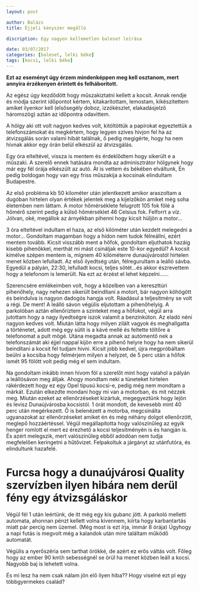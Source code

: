 ```yaml
---
layout: post

author: Balázs
title: Éjjeli kényszer megálló

discription: Egy nagyon kellemetlen baleset leírása

date: 03/07/2017
categories: [baleset, lelki béke]
tags: [kocsi, lelki béke]
---
```


**Ezt az eseményt úgy érzem mindenképpen meg kell osztanom, mert annyira érzékenyen érintett és felháborított.**

Az egész úgy kezdődött hogy műszakiztatni kellett a kocsit. Annak rendje és módja szerint időpontot kértem, kitakarítottam, lemostam,  kikészítettem amiket ilyenkor kell (elsősegély doboz, izzókészlet, elakadásjelző háromszög) aztán az időpontra odavittem.

A hölgy aki ott volt nagyon kedves volt, kitöltöttük a papírokat egyeztettük a telefonszámokat és megkértem, hogy legyen szíves hívjon fel ha az átvizsgálás során valami hibát találnak, ő pedig megigérte, hogy ha nem hívnak akkor egy órán belül elkészül az átvizsgálás.

Egy óra elteltével, vissza is mentem és érdeklődtem hogy sikerült e a műszaki. A szerelő ennek hatására mondta az adminisztrátor hölgynek hogy már egy fél órája elkészült az autó. Át is vettem és békében elváltunk, Én pedig boldogan hogy van egy friss műszakija a kocsinak elindultam Budapestre.

Az első probléma kb 50 kilométer után jelentkezett amikor araszoltam a dugóban hirtelen olyan értékek jelentek meg a kijelzőkön amiket még soha életemben nem láttam. A motor hőmérséklete felugrott 105 fok fölé a hőmérő szerint pedig a külső hőmérséklet 46 Celsius fok. Felforrt a víz. Jólvan, oké, megállok az árnyékban pihenni hogy kicsit hüljön a motor...

3 óra elteltével indultam el haza, az első kilóméter után kezdett melegedni a motor... Gondoltam magamban hogy a hídon nem tudok félreállni, ezért mentem tovább. Kicsit visszább ment a hőfok, gondoltam eljuthatok hazáig kisebb pihenőkkel, merthát mi mást csináljak este 10-kor egyedül? A kocsit kímélve szépen mentem is, mígnem 40 kilóméterre dunaújvárostól hirtelen menet közben lefulladt. Az első ilyedtség után, félregurultam a leálló sávba. Egyedül a pályán, 22:30, lefulladt kocsi, teljes sötét...és akkor észrevettem hogy a telefonom is lemerült. Na ezt az érzést el lehet képzelni......

Szerencsére emlékeimben volt, hogy a közelben van a kereszttúri pihenőhely, nagy nehezen sikerült beindítani a motort, bár nagyon köhögött és beindulva is nagyon dadogós hangja volt. Ráadásul a teljesítmény se volt a régi. De ment! A leálló sávon végülis eljutottam a pihenőhelyig. A parkolóban aztán ellenőriztem a szinteket meg a hőfokot, végül arra jutottam hogy a nagy ilyedtségre iszok valamit a benzinkúton. Az eladó néni nagyon kedves volt. Miután látta hogy milyen zilált vagyok és meghallgatta a történetet, adott még egy sütit is a kávé mellé és feltette töltőre a telefonomat a pult mögé. Utána megadta annak az autómentő nek a telefonszámát aki éjjel nappal kijön erre a pihenő helyre hogy ha nem sikerül beindítani a kocsit fel tudjam hívni. Kicsit jobb kedvel, újra megpróbáltam beülni a kocsiba hogy felmérjem milyen a helyzet, de 5 perc után a hőfok ismét 95 fölött volt pedig még el sem indultam.

Na gondoltam inkább innen hívom föl a szerelőt mint hogy valahol a pályán a leállósávon meg álljak. Ahogy mondtam neki a tüneteket hirtelen rákérdezett hogy ez egy Opel típusú kocsi-e, pedig még nem mondtam a márkát. Ezután elkezdte mondani hogy mi van a motorban, és mit nézzek meg. Miután ezeket az ellenőrzéseket kizártuk, megegyeztünk hogy lejön és levisz Dunaújvárosba kocsistól. 1 órát mondott, de kevesebb mint 40 perc után megérkezett. Ő is belenézett a motorba, megcsinálta ugyanazokat az ellenőrzéseket amiket én és még néhány dolgot ellenőrzött, meglepő hozzáértéssel. Végül megállapította hogy valószínűleg az egyik henger romlott el mert ez érezhető a kocsi teljesítményén is és hangján is. És azért melegszik, mert valószínűleg ebből adódóan nem tudja megfelelően keringetni a hűtővizet. Felpakoltuk a járgányt az utánfutóra, és elindultunk hazafelé.

# Furcsa hogy a dunaújvárosi Quality szervízben ilyen hibára nem derül fény egy átvizsgáláskor

Végül fél 1 után leértünk, de itt még egy kis gubanc jött. A parkoló melletti automata, ahonnan pénzt kellett volna kivennem, kiírta hogy karbantartás miatt pár percig nem üzemel. (Még most is ezt írja, immár 8 órája) Úgyhogy a napi futás is megvolt még a kalandok után mire találtam működő automatát.

Végülis a nyerőszéria sem tarthat örökké, de azért ez erős váltás volt. Főleg hogy az ember 90 km\h sebességnél se örül ha menet közben leáll a kocsi. Nagyobb baj is lehetett volna.

És mi lesz ha nem csak nálam jön elő ilyen hiba?? Hogy viselné ezt pl egy többgyermekes család?
